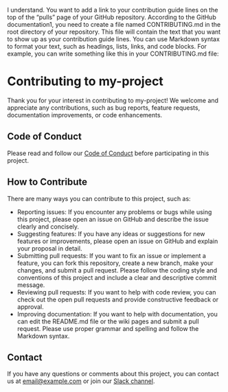 I understand. You want to add a link to your contribution guide lines on the top of the “pulls” page of your GitHub repository. According to the GitHub documentation1, you need to create a file named CONTRIBUTING.md in the root directory of your repository. This file will contain the text that you want to show up as your contribution guide lines. You can use Markdown syntax to format your text, such as headings, lists, links, and code blocks. For example, you can write something like this in your CONTRIBUTING.md file:

# Contributing to my-project

Thank you for your interest in contributing to my-project! We welcome and appreciate any contributions, such as bug reports, feature requests, documentation improvements, or code enhancements.

## Code of Conduct

Please read and follow our [Code of Conduct](https://stackoverflow.com/questions/72929081/what-is-github-contributing-md-for) before participating in this project.

## How to Contribute

There are many ways you can contribute to this project, such as:

- Reporting issues: If you encounter any problems or bugs while using this project, please open an issue on GitHub and describe the issue clearly and concisely.
- Suggesting features: If you have any ideas or suggestions for new features or improvements, please open an issue on GitHub and explain your proposal in detail.
- Submitting pull requests: If you want to fix an issue or implement a feature, you can fork this repository, create a new branch, make your changes, and submit a pull request. Please follow the coding style and conventions of this project and include a clear and descriptive commit message.
- Reviewing pull requests: If you want to help with code review, you can check out the open pull requests and provide constructive feedback or approval.
- Improving documentation: If you want to help with documentation, you can edit the README.md file or the wiki pages and submit a pull request. Please use proper grammar and spelling and follow the Markdown syntax.

## Contact

If you have any questions or comments about this project, you can contact us at [email@example.com](https://github.com/github/docs/blob/main/CONTRIBUTING.md) or join our [Slack channel](https://docs.github.com/en/get-started/exploring-projects-on-github/finding-ways-to-contribute-to-open-source-on-github).